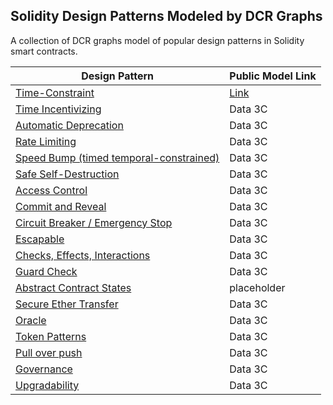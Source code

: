 ## Solidity Design Patterns Modeled by DCR Graphs

A collection of DCR graphs model of popular design patterns in Solidity smart contracts.

| Design Pattern                                                                         | Public Model Link                                                                     |
| -------------------------------------------------------------------------------------- | ------------------------------------------------------------------------------------- |
| [Time-Constraint](/design-pattern-models/time-constraint.md)                           | [Link](https://dcrgraphs.net/tool/main/Graph?id=db8ca57a-5808-46a8-9c8d-b74c640a0d81) |
| [Time Incentivizing](/design-pattern-models/time-incentivizing.md)                     | Data 3C                                                                               |
| [Automatic Deprecation](/design-pattern-models/automatic-deprecation.md)               | Data 3C                                                                               |
| [Rate Limiting](/design-pattern-models/rate-limiting.md)                               | Data 3C                                                                               |
| [Speed Bump (timed temporal-constrained)](/design-pattern-models/speed-bump.md)        | Data 3C                                                                               |
| [Safe Self-Destruction](/design-pattern-models/safe-self-destruction.md)               | Data 3C                                                                               |
| [Access Control](/design-pattern-models/access-control.md)                             | Data 3C                                                                               |
| [Commit and Reveal](/design-pattern-models/commit-and-reveal.md)                       | Data 3C                                                                               |
| [Circuit Breaker / Emergency Stop](/design-pattern-models/circuit-breaker.md)          | Data 3C                                                                               |
| [Escapable](/design-pattern-models/escapable.md)                                       | Data 3C                                                                               |
| [Checks, Effects, Interactions](/design-pattern-models/checks-effects-interactions.md) | Data 3C                                                                               |
| [Guard Check](/design-pattern-models/guard-check.md)                                   | Data 3C                                                                               |
| [Abstract Contract States](/design-pattern-models/abstract-contract-states.md)         | placeholder                                                                           |
| [Secure Ether Transfer](/design-pattern-models/secure-ether-transfer.md)               | Data 3C                                                                               |
| [Oracle](/design-pattern-models/oracle.md)                                             | Data 3C                                                                               |
| [Token Patterns](/design-pattern-models/token-patterns.md)                             | Data 3C                                                                               |
| [Pull over push](/design-pattern-models/pull-over-push.md)                             | Data 3C                                                                               |
| [Governance](/design-pattern-models/governance.md)                                     | Data 3C                                                                               |
| [Upgradability](/design-pattern-models/upgradability.md)                               | Data 3C                                                                               |
